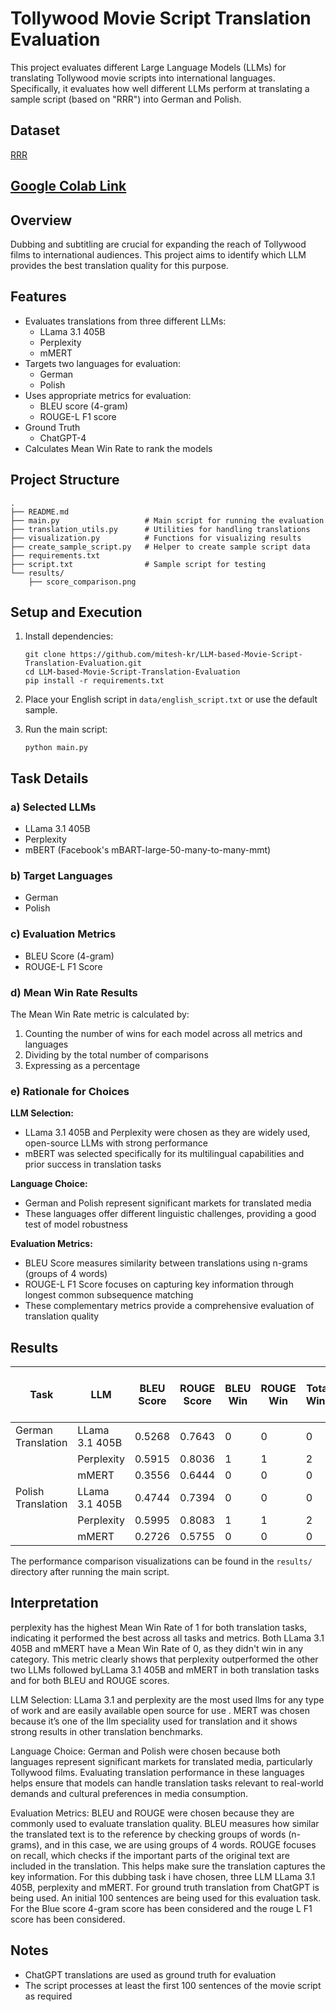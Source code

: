# Tollywood Movie Script Translation Evaluation

This project evaluates different Large Language Models (LLMs) for translating Tollywood movie scripts into international languages. Specifically, it evaluates how well different LLMs perform at translating a sample script (based on "RRR") into German and Polish.

## Dataset
[RRR](https://transcripts.foreverdreaming.org/viewtopic.php?t=131698)

## [Google Colab Link](https://colab.research.google.com/drive/1fqY9RkePMC-dzhF36WsGHxDcerYmRqV6?usp=sharing)

## Overview

Dubbing and subtitling are crucial for expanding the reach of Tollywood films to international audiences. This project aims to identify which LLM provides the best translation quality for this purpose.

## Features

- Evaluates translations from three different LLMs:
  - LLama 3.1 405B
  - Perplexity
  - mMERT
- Targets two languages for evaluation:
  - German
  - Polish
- Uses appropriate metrics for evaluation:
  - BLEU score (4-gram)
  - ROUGE-L F1 score
- Ground Truth
  - ChatGPT-4
- Calculates Mean Win Rate to rank the models

## Project Structure

```
.
├── README.md
├── main.py                   # Main script for running the evaluation
├── translation_utils.py      # Utilities for handling translations
├── visualization.py          # Functions for visualizing results
├── create_sample_script.py   # Helper to create sample script data
├── requirements.txt
├── script.txt                # Sample script for testing
└── results/
    ├── score_comparison.png
```


## Setup and Execution

1. Install dependencies:
   ```
   git clone https://github.com/mitesh-kr/LLM-based-Movie-Script-Translation-Evaluation.git
   cd LLM-based-Movie-Script-Translation-Evaluation
   pip install -r requirements.txt
   ```

2. Place your English script in `data/english_script.txt` or use the default sample.

3. Run the main script:
   ```
   python main.py
   ```

## Task Details

### a) Selected LLMs
- LLama 3.1 405B
- Perplexity
- mBERT (Facebook's mBART-large-50-many-to-many-mmt)

### b) Target Languages
- German
- Polish

### c) Evaluation Metrics
- BLEU Score (4-gram)
- ROUGE-L F1 Score

### d) Mean Win Rate Results
The Mean Win Rate metric is calculated by:
1. Counting the number of wins for each model across all metrics and languages
2. Dividing by the total number of comparisons
3. Expressing as a percentage

### e) Rationale for Choices

**LLM Selection:**
- LLama 3.1 405B and Perplexity were chosen as they are widely used, open-source LLMs with strong performance
- mBERT was selected specifically for its multilingual capabilities and prior success in translation tasks

**Language Choice:**
- German and Polish represent significant markets for translated media
- These languages offer different linguistic challenges, providing a good test of model robustness

**Evaluation Metrics:**
- BLEU Score measures similarity between translations using n-grams (groups of 4 words)
- ROUGE-L F1 Score focuses on capturing key information through longest common subsequence matching
- These complementary metrics provide a comprehensive evaluation of translation quality

## Results


| Task | LLM | BLEU Score | ROUGE Score | BLEU Win | ROUGE Win | Total Wins | Total Comparisons | Mean Win Rate (%) |
|------|-----|------------|-------------|----------|-----------|------------|-------------------|-------------------|
| German Translation | LLama 3.1 405B | 0.5268 | 0.7643 | 0 | 0 | 0 | 2 | 0% |
| | Perplexity | 0.5915 | 0.8036 | 1 | 1 | 2 | 2 | 100% |
| | mMERT | 0.3556 | 0.6444 | 0 | 0 | 0 | 2 | 0% |
| Polish Translation | LLama 3.1 405B | 0.4744 | 0.7394 | 0 | 0 | 0 | 2 | 0% |
| | Perplexity | 0.5995 | 0.8083 | 1 | 1 | 2 | 2 | 100% |
| | mMERT | 0.2726 | 0.5755 | 0 | 0 | 0 | 2 | 0% |

The performance comparison visualizations can be found in the `results/` directory after running the main script.
## Interpretation
perplexity has the highest Mean Win Rate of 1 for both translation tasks,
indicating it performed the best across all tasks and metrics. Both LLama
3.1 405B and mMERT have a Mean Win Rate of 0, as they didn't win in any
category.
This metric clearly shows that perplexity outperformed the other two LLMs
followed byLLama 3.1 405B and mMERT in both translation tasks and for
both BLEU and ROUGE scores.

LLM Selection: LLama 3.1 and perplexity are the most used llms for any
type of work and are easily available open source for use . MERT was
chosen because it’s one of the llm speciality used for translation and it
shows strong results in other translation benchmarks.

Language Choice: German and Polish were chosen because both
languages represent significant markets for translated media, particularly
Tollywood films. Evaluating translation performance in these languages
helps ensure that models can handle translation tasks relevant to
real-world demands and cultural preferences in media consumption.

Evaluation Metrics: BLEU and ROUGE were chosen because they are
commonly used to evaluate translation quality. BLEU measures how similar
the translated text is to the reference by checking groups of words
(n-grams), and in this case, we are using groups of 4 words. ROUGE
focuses on recall, which checks if the important parts of the original text are
included in the translation. This helps make sure the translation captures
the key information.
For this dubbing task i have chosen, three LLM LLama 3.1 405B,
perplexity and mMERT. For ground truth translation from ChatGPT is being
used.
An initial 100 sentences are being used for this evaluation task.
For the Blue score 4-gram score has been considered and the rouge L F1
score has been considered.

## Notes
- ChatGPT translations are used as ground truth for evaluation
- The script processes at least the first 100 sentences of the movie script as required

